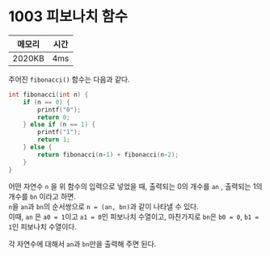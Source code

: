 # 1003 피보나치 함수

| 메모리  | 시간 | 
|--------|-----|
| 2020KB | 4ms |

주어진 `fibonacci()` 함수는 다음과 같다.

```cpp
int fibonacci(int n) {
    if (n == 0) {
        printf("0");
        return 0;
    } else if (n == 1) {
        printf("1");
        return 1;
    } else {
        return fibonacci(n‐1) + fibonacci(n‐2);
    }
}
```

어떤 자연수 `n` 을 위 함수의 입력으로 넣었을 때, 출력되는 0의 개수를 `an` , 출력되는 1의 개수를 `bn` 이라고 하면.  
 `n`을 `an`과 `bn`의 순서쌍으로 `n = (an, bn)`과 같이 나타낼 수 있다.  
 이때, `an` 은 `a0 = 1`이고 `a1 = 0`인 피보나치 수열이고, 마찬가지로 `bn`은 `b0 = 0`, `b1 = 1`인 피보나치 수열이다.

각 자연수에 대해서 `an`과 `bn`만을 출력해 주면 된다. 

